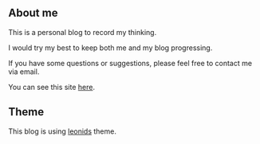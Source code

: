 ## About me

This is a personal blog to record my thinking.

I would try my best to keep both me and my blog progressing.

If you have some questions or suggestions, please feel free to contact me via email.

You can see this site [here](http://firiceguo.github.io).

## Theme

This blog is using [leonids](https://github.com/renyuanz/leonids) theme.
